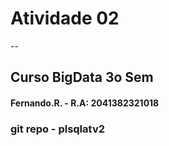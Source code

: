 # Atividade 02 
--
## Curso BigData 3o Sem
#### Fernando.R. - R.A: 2041382321018

### git repo - plsqlatv2




